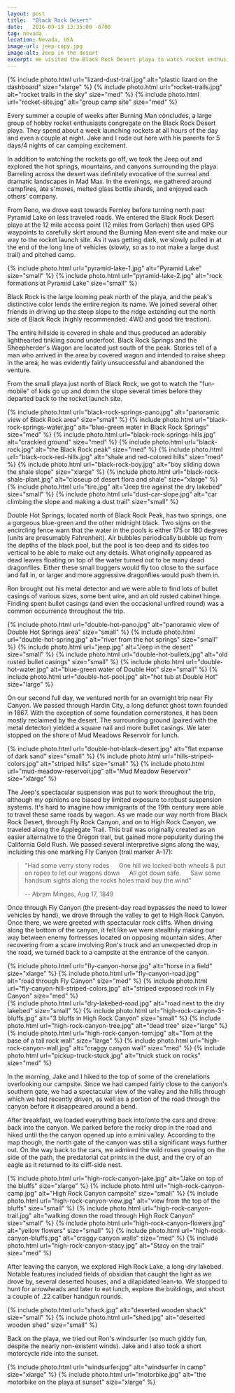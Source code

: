 ```yaml
---
layout: post
title:  "Black Rock Desert"
date:   2016-09-19 13:35:00 -0700
tag: nevada
location: Nevada, USA
image-url: jeep-copy.jpg
image-alt: Jeep in the desert
excerpt: We visited the Black Rock Desert playa to watch rocket enthusiasts, hike through canyons, and look at hot springs.
---
```

<div class='img-gallery'>
{% include photo.html url="lizard-dust-trail.jpg" alt="plastic lizard on the dashboard" size="xlarge" %}
{% include photo.html url="rocket-trails.jpg" alt="rocket trails in the sky" size="med" %}
{% include photo.html url="rocket-site.jpg" alt="group camp site" size="med" %}
</div>

Every summer a couple of weeks after Burning Man concludes, a large group of hobby rocket enthusiasts congregate on the Black Rock Desert playa. They spend about a week launching rockets at all hours of the day and even a couple at night. Jake and I rode out here with his parents for 5 days/4 nights of car camping excitement.

In addition to watching the rockets go off, we took the Jeep out and explored the hot springs, mountains, and canyons surrounding the playa. Barreling across the desert was definitely evocative of the surreal and dramatic landscapes in Mad Max. In the evenings, we gathered around campfires, ate s'mores, melted glass bottle shards, and enjoyed each others' company.

From Reno, we drove east towards Fernley before turning north past Pyramid Lake on less traveled roads. We entered the Black Rock Desert playa at the 12 mile access point (12 miles from Gerlach) then used GPS waypoints to carefully skirt around the Burning Man event site and make our way to the rocket launch site. As it was getting dark, we slowly pulled in at the end of the long line of vehicles (slowly, so as to not make a large dust trail) and pitched camp.

<div class='img-gallery'>
{% include photo.html url="pyramid-lake-1.jpg" alt="Pyramid Lake" size="small" %}
{% include photo.html url="pyramid-lake-2.jpg" alt="rock formations at Pyramid Lake" size="small" %}
</div>

Black Rock is the large looming peak north of the playa, and the peak's distinctive color lends the entire region its name. We joined several other friends in driving up the steep slope to the ridge extending out the north side of Black Rock (highly recommended: 4WD and good tire traction).

The entire hillside is covered in shale and thus produced an adorably lighthearted tinkling sound underfoot. Black Rock Springs and the Sheepherder's Wagon are located just south of the peak. Stories tell of a man who arrived in the area by covered wagon and intended to raise sheep in the area; he was evidently fairly unsuccessful and abandoned the venture.

From the small playa just north of Black Rock, we got to watch the "fun-mobile" of kids go up and down the slope several times before they departed back to the rocket launch site.

<div class='img-gallery'>
{% include photo.html url="black-rock-springs-pano.jpg" alt="panoramic view of Black Rock area" size="small" %}
{% include photo.html url="black-rock-springs-water.jpg" alt="blue-green water in Black Rock Springs" size="med" %}
{% include photo.html url="black-rock-springs-hills.jpg" alt="crackled ground" size="med" %}
{% include photo.html url="black-rock.jpg" alt="the Black Rock peak" size="med" %}
{% include photo.html url="black-rock-red-hills.jpg" alt="shale and red-colored hills" size="med" %}
{% include photo.html url="black-rock-boy.jpg" alt="boy sliding down the shale slope" size="xlarge" %}
{% include photo.html url="black-rock-shale-plant.jpg" alt="closeup of desert flora and shale" size="xlarge" %}
{% include photo.html url="tire.jpg" alt="Jeep tire against the dry lakebed" size="small" %}
{% include photo.html url="dust-car-slope.jpg" alt="car climbing the slope and making a dust trail" size="small" %}
</div>

Double Hot Springs, located north of Black Rock Peak, has two springs, one a gorgeous blue-green and the other midnight black. Two signs on the encircling fence warn that the water in the pools is either 175 or 180 degrees (units are presumably Fahrenheit). Air bubbles periodically bubble up from the depths of the black pool, but the pool is too deep and its sides too vertical to be able to make out any details. What originally appeared as dead leaves floating on top of the water turned out to be many dead dragonflies. Either these small buggers would fly too close to the surface and fall in, or larger and more aggressive dragonflies would push them in.

Ron brought out his metal detector and we were able to find lots of bullet casings of various sizes, some bent wire, and an old rusted cabinet hinge. Finding spent bullet casings (and even the occasional unfired round) was a common occurrence throughout the trip.

<div class='img-gallery'>
{% include photo.html url="double-hot-pano.jpg" alt="panoramic view of Double Hot Springs area" size="small" %}
{% include photo.html url="double-hot-spring.jpg" alt="river from the hot springs" size="small" %}
{% include photo.html url="jeep.jpg" alt="Jeep in the desert" size="small" %}
{% include photo.html url="double-hot-bullets.jpg" alt="old rusted bullet casings" size="small" %}
{% include photo.html url="double-hot-water.jpg" alt="blue-green water of Double Hot" size="small" %}
{% include photo.html url="double-hot-pool.jpg" alt="hot tub at Double Hot" size="large" %}
</div>

On our second full day, we ventured north for an overnight trip near Fly Canyon. We passed through Hardin City, a long defunct ghost town founded in 1867. With the exception of some foundation cornerstones, it has been mostly reclaimed by the desert. The surrounding ground (paired with the metal detector) yielded a square nail and more bullet casings. We later stopped on the shore of Mud Meadows Reservoir for lunch.

<div class='img-gallery'>
{% include photo.html url="double-hot-black-desert.jpg" alt="flat expanse of dark sand" size="small" %}
{% include photo.html url="hills-striped-colors.jpg" alt="striped hills" size="small" %}
{% include photo.html url="mud-meadow-reservoir.jpg" alt="Mud Meadow Reservoir" size="xlarge" %}
</div>

The Jeep's spectacular suspension was put to work throughout the trip, although my opinions are biased by limited exposure to robust suspension systems. It's hard to imagine how immigrants of the 19th century were able to travel these same roads by wagon. As we made our way north from Black Rock Desert, through Fly Rock Canyon, and on to High Rock Canyon, we traveled along the Applegate Trail. This trail was originally created as an easier alternative to the Oregon trail, but gained more popularity during the California Gold Rush. We passed several interpretive signs along the way, including this one marking Fly Canyon (trail marker A-17):

> "Had some verry stony rodes &emsp; One hill we locked both wheels & put on ropes to let our wagons down &emsp; All got down safe. &emsp; Saw some handsum sights along the rocks holes maid buy the wind"
>
> -- Abram Minges, Aug 17, 1849

Once through Fly Canyon (the present-day road bypasses the need to lower vehicles by hand), we drove through the valley to get to High Rock Canyon. Once there, we were greeted with spectacular rock cliffs. When driving along the bottom of the canyon, it felt like we were stealthily making our way between enemy fortresses located on opposing mountain sides. After recovering from a scare involving Ron's truck and an unexpected drop in the road, we turned back to a campsite at the entrance of the canyon.

<div class='img-gallery'>
{% include photo.html url="fly-canyon-horse.jpg" alt="horse in a field" size="xlarge" %}
{% include photo.html url="fly-canyon-road.jpg" alt="road through Fly Canyon" size="med" %}
{% include photo.html url="fly-canyon-hill-striped-colors.jpg" alt="striped exposed rock in Fly Canyon" size="med" %}
</div>
<div class='img-gallery'>
{% include photo.html url="dry-lakebed-road.jpg" alt="road next to the dry lakebed" size="small" %}
{% include photo.html url="high-rock-canyon-3-bluffs.jpg" alt="3 bluffs in High Rock Canyon" size="small" %}
{% include photo.html url="high-rock-canyon-tree.jpg" alt="dead tree" size="large" %}
{% include photo.html url="high-rock-canyon-tom.jpg" alt="Tom at the base of a tall rock wall" size="large" %}
{% include photo.html url="high-rock-canyon-wall.jpg" alt="craggy canyon wall" size="med" %}
{% include photo.html url="pickup-truck-stuck.jpg" alt="truck stuck on rocks" size="med" %}
</div>

In the morning, Jake and I hiked to the top of some of the crenelations overlooking our campsite. Since we had camped fairly close to the canyon's southern gate, we had a spectacular view of the valley and the hills through which we had recently driven, as well as a portion of the road through the canyon before it disappeared around a bend.

After breakfast, we loaded everything back into/onto the cars and drove back into the canyon. We parked before the rocky drop in the road and hiked until the the canyon opened up into a mini valley. According to the map though, the north gate of the canyon was still a significant ways further out. On the way back to the cars, we admired the wild roses growing on the side of the path, the predatorial cat prints in the dust, and the cry of an eagle as it returned to its cliff-side nest.

<div class='img-gallery'>
{% include photo.html url="high-rock-canyon-jake.jpg" alt="Jake on top of the bluffs" size="xlarge" %}
{% include photo.html url="high-rock-canyon-camp.jpg" alt="High Rock Canyon campsite" size="small" %}
{% include photo.html url="high-rock-canyon-view.jpg" alt="view from the top of the bluffs" size="small" %}
{% include photo.html url="high-rock-canyon-trail.jpg" alt="walking down the road through High Rock Canyon" size="small" %}
{% include photo.html url="high-rock-canyon-flowers.jpg" alt="yellow flowers" size="small" %}
{% include photo.html url="high-rock-canyon-bluffs.jpg" alt="craggy canyon walls" size="med" %}
{% include photo.html url="high-rock-canyon-stacy.jpg" alt="Stacy on the trail" size="med" %}
</div>

After leaving the canyon, we explored High Rock Lake, a long-dry lakebed. Notable features included fields of obsidian that caught the light as we drove by, several deserted houses, and a dilapidated lean-to. We stopped to hunt for arrowheads and later to eat lunch, explore the buildings, and shoot a couple of .22 caliber handgun rounds.

<div class='img-gallery'>
{% include photo.html url="shack.jpg" alt="deserted wooden shack" size="small" %}
{% include photo.html url="shed.jpg" alt="deserted wooden shed" size="small" %}
</div>

Back on the playa, we tried out Ron's windsurfer (so much giddy fun, despite the nearly non-existent winds). Jake and I also took a short motorcycle ride into the sunset.

<div class='img-gallery'>
{% include photo.html url="windsurfer.jpg" alt="windsurfer in camp" size="xlarge" %}
{% include photo.html url="motorbike.jpg" alt="the motorbike on the playa at sunset" size="xlarge" %}
</div>
